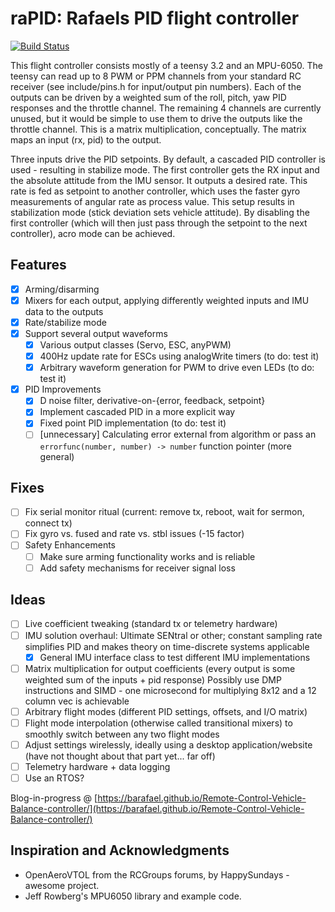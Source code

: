# raPID: Rafaels PID flight controller

[![Build Status](https://travis-ci.org/barafael/raPID.svg?branch=master)](https://travis-ci.org/barafael/raPID)

This flight controller consists mostly of a teensy 3.2 and an MPU-6050. The
teensy can read up to 8 PWM or PPM channels from your standard RC receiver (see
include/pins.h for input/output pin numbers). Each of the outputs can be driven
by a weighted sum of the roll, pitch, yaw PID responses and the throttle
channel. The remaining 4 channels are currently unused, but it would be simple
to use them to drive the outputs like the throttle channel. This is a matrix
multiplication, conceptually. The matrix maps an input (rx, pid) to the output.

Three inputs drive the PID setpoints. By default, a cascaded PID controller is
used - resulting in stabilize mode. The first controller gets the RX input and
the absolute attitude from the IMU sensor. It outputs a desired rate. This rate
is fed as setpoint to another controller, which uses the faster gyro
measurements of angular rate as process value. This setup results in
stabilization mode (stick deviation sets vehicle attitude). By disabling the
first controller (which will then just pass through the setpoint to the next
controller), acro mode can be achieved.

## Features
- [x] Arming/disarming
- [x] Mixers for each output, applying differently weighted inputs and IMU data to the outputs
- [x] Rate/stabilize mode
- [x] Support several output waveforms
  - [x] Various output classes (Servo, ESC, anyPWM)
  - [x] 400Hz update rate for ESCs using analogWrite timers (to do: test it)
  - [x] Arbitrary waveform generation for PWM to drive even LEDs (to do: test it)
- [x] PID Improvements
  - [x] D noise filter, derivative-on-{error, feedback, setpoint}
  - [x] Implement cascaded PID in a more explicit way
  - [x] Fixed point PID implementation (to do: test it)
  - [ ] [unnecessary] Calculating error external from algorithm or pass an ```errorfunc(number, number) -> number``` function pointer (more general)

## Fixes
- [ ] Fix serial monitor ritual (current: remove tx, reboot, wait for sermon, connect tx)
- [ ] Fix gyro vs. fused and rate vs. stbl issues (-15 factor)
- [ ] Safety Enhancements
  - [ ] Make sure arming functionality works and is reliable
  - [ ] Add safety mechanisms for receiver signal loss

## Ideas
- [ ] Live coefficient tweaking (standard tx or telemetry hardware)
- [ ] IMU solution overhaul: Ultimate SENtral or other; constant sampling rate simplifies PID and makes theory on time-discrete systems applicable
  - [x] General IMU interface class to test different IMU implementations
- [ ] Matrix multiplication for output coefficients (every output is some weighted sum of the inputs + pid response) Possibly use DMP instructions and SIMD - one microsecond for multiplying 8x12 and a 12 column vec is achievable
- [ ] Arbitrary flight modes (different PID settings, offsets, and I/O matrix)
- [ ] Flight mode interpolation (otherwise called transitional mixers) to smoothly switch between any two flight modes
- [ ] Adjust settings wirelessly, ideally using a desktop application/website (have not thought about that part yet... far off)
- [ ] Telemetry hardware + data logging
- [ ] Use an RTOS?

Blog-in-progress @ [https://barafael.github.io/Remote-Control-Vehicle-Balance-controller/](https://barafael.github.io/Remote-Control-Vehicle-Balance-controller/)

## Inspiration and Acknowledgments

* OpenAeroVTOL from the RCGroups forums, by HappySundays - awesome project.
* Jeff Rowberg's MPU6050 library and example code.
